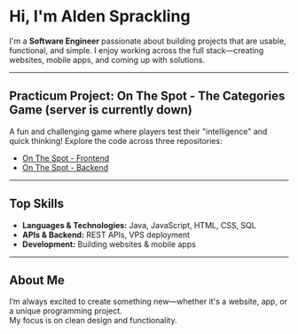 # Hi, I'm Alden Sprackling

I'm a **Software Engineer** passionate about building projects that are usable, functional, and simple. I enjoy working across the full stack—creating websites, mobile apps, and coming up with solutions.

---

## Practicum Project: On The Spot - The Categories Game (server is currently down)

A fun and challenging game where players test their "intelligence" and quick thinking!
Explore the code across three repositories:
- [On The Spot - Frontend](https://github.com/alden-sprackling/on_the_spot)
- [On The Spot - Backend](https://github.com/alden-sprackling/on_the_spot_backend)

---

## Top Skills
- **Languages & Technologies:** Java, JavaScript, HTML, CSS, SQL
- **APIs & Backend:** REST APIs, VPS deployment
- **Development:** Building websites & mobile apps

---

## About Me

I’m always excited to create something new—whether it's a website, app, or a unique programming project.  
My focus is on clean design and functionality.

